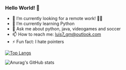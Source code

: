 ### Hello World! 👋



- 🔭 I’m currently looking for a remote work! 🧑‍💻
- 🌱 I’m currently learning Python
- 💬 Ask me about python, java, videogames and soccer
- 📫 How to reach me: luis7_gm@outlook.com 
- ⚡ Fun fact: I hate pointers

[![Top Langs](https://github-readme-stats.vercel.app/api/top-langs/?username=LuisGM117&layout=compact&theme=darcula)](https://github.com/anuraghazra/github-readme-stats)


![Anurag's GitHub stats](https://github-readme-stats.vercel.app/api?username=LuisGM117&show_icons=true&theme=darcula)
